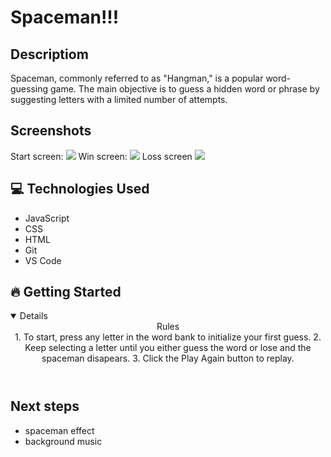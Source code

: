 # Spaceman!!!

## Descriptiom 

Spaceman, commonly referred to as "Hangman," is a popular word-guessing game. The main objective is to guess a hidden word or phrase by suggesting letters with a limited number of attempts.

## Screenshots 
Start screen:
<img src="https://i.imgur.com/IcbxdtK.png">
Win screen:
<img src="https://i.imgur.com/vboHIyJ.png">
Loss screen
<img src="https://i.imgur.com/2YDbqJs.png">

##  💻 Technologies Used 
- JavaScript  
- CSS
- HTML
- Git
- VS Code

## 🔥 Getting Started 
<details open>
<header> Rules <header>
1. To start, press any letter in the word bank to initialize your first guess.
2. Keep selecting a letter until you either guess the word or lose and the spaceman disapears. 
3. Click the Play Again button to replay.
</details>

## Next steps 
- spaceman effect 
- background music 
